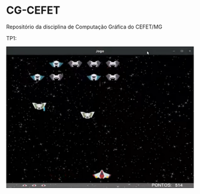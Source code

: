 # CG-CEFET
Repositório da disciplina de Computação Gráfica do CEFET/MG

TP1:

![Jogo](./TP1/imagens/fotojogo.png)
